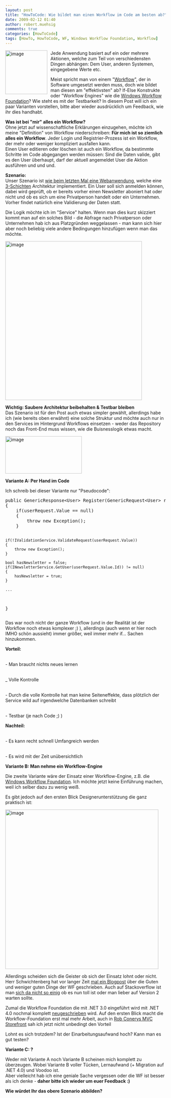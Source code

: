 ```yaml
---
layout: post
title: "HowToCode: Wie bildet man einen Workflow im Code am besten ab?"
date: 2009-02-12 01:40
author: robert.muehsig
comments: true
categories: [HowToCode]
tags: [HowTo, HowToCode, WF, Windows Workflow Foundation, Workflow]
---
```

<p><a href="{{BASE_PATH}}/assets/wp-images/image651.png"><img style="border-right: 0px; border-top: 0px; margin: 0px 10px 0px 0px; border-left: 0px; border-bottom: 0px" height="137" alt="image" src="{{BASE_PATH}}/assets/wp-images/image-thumb629.png" width="132" align="left" border="0" /></a> Jede Anwendung basiert auf ein oder mehrere Aktionen, welche zum Teil von verschiedensten Dingen abh&#228;ngen: Dem User, anderen Systemen, eingegebene Werte etc.</p>  <p>Meist spricht man von einem &quot;<a href="http://de.wikipedia.org/wiki/Workflow">Workflow</a>&quot;, der in Software umgesetzt werden muss, doch wie bildet man diesen am &quot;effektivsten&quot; ab? If-Else Konstrukte oder &quot;Workflow Engines&quot; wie die <a href="http://msdn.microsoft.com/de-de/library/cc431274.aspx">Windows Workflow Foundation</a>? Wie steht es mit der Testbarkeit? In diesem Post will ich ein paar Varianten vorstellen, bitte aber wieder ausdr&#252;cklich um Feedback, wie ihr dies handhabt.</p> 
<!--more-->
  <p><strong>Was ist bei &quot;mir&quot; alles ein Workflow?</strong>    <br />Ohne jetzt auf wissenschaftliche Erkl&#228;rungen einzugehen, m&#246;chte ich meine &quot;Definition&quot; von Workflow niederschreiben: <strong>F&#252;r mich ist so ziemlich alles ein Workflow</strong>. Jeder Login und Registrier-Prozess ist ein Workflow, der mehr oder weniger kompliziert ausfallen kann.     <br />Einen User editieren oder l&#246;schen ist auch ein Workflow, da bestimmte Schritte im Code abgegangen werden m&#252;ssen: Sind die Daten valide, gibt es den User &#252;berhaupt, darf der aktuell angemeldet User die Aktion ausf&#252;hren und und und.</p>  <p><strong>Szenario:     <br /></strong>Unser Szenario ist <a href="http://code-inside.de/blog/2009/02/06/howtocode-errorcodes-exceptions-den-user-informieren-wenn-etwas-schief-luft-wie-gehts/">wie beim letzten Mal eine Webanwendung</a>, welche eine <a href="http://code-inside.de/blog/2008/07/09/howto-3-tier-3-schichten-architektur/">3-Schichten</a> Architektur implementiert. Ein User soll sich anmelden k&#246;nnen, dabei wird gepr&#252;ft, ob er bereits vorher einen Newsletter aboniert hat oder nicht und ob es sich um eine Privatperson handelt oder ein Unternehmen.    <br />Vorher findet nat&#252;rlich eine Validierung der Daten statt.</p>  <p>Die Logik m&#246;chte ich im &quot;Service&quot; halten. Wenn man dies kurz skizziert kommt man auf ein solches Bild - die Abfrage nach Privatperson oder Unternehmen hab ich aus Platzgr&#252;nden weggelassen - man kann sich hier aber noch beliebig viele andere Bedingungen hinzuf&#252;gen wenn man das m&#246;chte.</p>  <p><a href="{{BASE_PATH}}/assets/wp-images/image652.png"><img style="border-right: 0px; border-top: 0px; border-left: 0px; border-bottom: 0px" height="497" alt="image" src="{{BASE_PATH}}/assets/wp-images/image-thumb630.png" width="429" border="0" /></a> </p>  <p><strong>Wichtig: Saubere Architektur beibehalten &amp; Testbar bleiben</strong>    <br />Das Szenario ist f&#252;r den Post auch etwas simpler gew&#228;hlt, allerdings habe ich (wie bereits oben erw&#228;hnt) eine solche Struktur und m&#246;chte auch nur in den Services im Hintergrund Workflows einsetzen - weder das Repository noch das Front-End muss wissen, wie die Buisnesslogik etwas macht. </p>  <p><a href="{{BASE_PATH}}/assets/wp-images/image653.png"><img style="border-right: 0px; border-top: 0px; border-left: 0px; border-bottom: 0px" height="117" alt="image" src="{{BASE_PATH}}/assets/wp-images/image-thumb631.png" width="240" border="0" /></a> </p>  <p><strong>Variante A: Per Hand im Code</strong></p>  <p>Ich schreib bei dieser Variante nur &quot;Pseudocode&quot;:</p>  <p>   <div class="wlWriterSmartContent" id="scid:812469c5-0cb0-4c63-8c15-c81123a09de7:e39e2143-5a51-451d-a283-26fb81d94d93" style="padding-right: 0px; display: inline; padding-left: 0px; float: none; padding-bottom: 0px; margin: 0px; padding-top: 0px"><pre name="code" class="c#">public GenericResponse&lt;User&gt; Register(GenericRequest&lt;User&gt; registerRequest)
{
	if(userRequest.Value == null)
	{
		throw new Exception();
	}

	if(!IValidationService.ValidateRequest(userRequest.Value))
	{
		throw new Exception();
	}

	bool hasNewsletter = false;
	if(INewsletterService.GetUser(userRequest.Value.Id)) != null)
	{
		hasNewsletter = true;
	}

	...
}</pre></div>
Das war noch nicht der ganze Workflow (und in der Realit&#228;t ist der Workflow noch etwas komplexer ;) ), allerdings (auch wenn er hier noch IMHO sch&#246;n aussieht) immer gr&#246;&#223;er, weil immer mehr if... Sachen hinzukommen.</p>

<p><strong>Vorteil:</strong> 

  <br />- Man braucht nichts neues lernen

  <br />_ Volle Kontrolle

  <br />- Durch die volle Kontrolle hat man keine Seiteneffekte, dass pl&#246;tzlich der Service wild auf irgendwelche Datenbanken schreibt

  <br />- Testbar (je nach Code ;) )</p>

<p><strong>Nachteil:</strong>

  <br />- Es kann recht schnell Umfangreich werden

  <br />- Es wird mit der Zeit un&#252;bersichtlich</p>

<p><strong>Variante B: Man nehme ein Workflow-Engine</strong></p>

<p>Die zweite Variante w&#228;re der Einsatz einer Workflow-Engine, z.B. die <a href="http://msdn.microsoft.com/de-de/library/cc431274.aspx">Windows Workflow Foundation</a>. Ich m&#246;chte jetzt keine Einf&#252;hrung machen, weil ich selber dazu zu wenig wei&#223;.</p>

<p>Es gibt jedoch auf den ersten Blick Designerunterst&#252;tzung die ganz praktisch ist:</p>

<p><a href="{{BASE_PATH}}/assets/wp-images/image654.png"><img style="border-right: 0px; border-top: 0px; border-left: 0px; border-bottom: 0px" height="499" alt="image" src="{{BASE_PATH}}/assets/wp-images/image-thumb632.png" width="481" border="0" /></a> </p>

<p>Allerdings scheiden sich die Geister ob sich der Einsatz lohnt oder nicht. Herr Schwichtenberg hat vor langer Zeit <a href="http://www.heise.de/developer/Zehn-gute-Gruende-warum-Windows-Workflow-Foundation-dem-Entwickler-keinen-Spass-macht--/blog/artikel/97341">mal ein Blogpost</a> &#252;ber die Guten und weniger guten Dinge der WF geschrieben. Auch auf Stackoverflow ist man <a href="http://stackoverflow.com/search?q=workflow+foundation">sich da nicht so einig</a> ob es nun toll ist oder man lieber auf Version 2 warten sollte.</p>

<p>Zumal die Workflow Foundation die mit .NET 3.0 eingef&#252;hrt wird mit .NET 4.0 nochmal komplett <a href="http://channel9.msdn.com/pdc2008/TL17/">neugeschrieben</a> wird. Auf den ersten Blick macht die Workflow-Foundation erst mal mehr Arbeit, auch in <a href="http://blog.wekeroad.com/mvc-storefront/mvcstore-part-19/">Rob Conerys MVC Storefront</a> sah ich jetzt nicht unbedingt den Vorteil</p>

<p>Lohnt es sich trotzdem? Ist der Einarbeitungsaufwand hoch? Kann man es gut testen? </p>

<p><strong>Variante C: ?</strong></p>

<p>Weder mit Variante A noch Variante B scheinen mich komplett zu &#252;berzeugen. Wobei Variante B voller T&#252;cken, Lernaufwand (+ Migration auf .NET 4.0) und Voodoo ist.
  <br />Aber vielleicht hab ich eine geniale Sache vergessen oder die WF ist besser als ich denke - <strong>daher bitte ich wieder um euer Feedback :)</strong></p>

<p><strong>Wie w&#252;rdet Ihr das obere Szenario abbilden? </strong></p>
